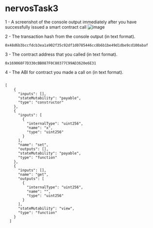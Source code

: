 # nervosTask3

1 - A screenshot of the console output immediately after you have successfully issued a smart contract call
![image](https://user-images.githubusercontent.com/5809685/128897176-917f83e8-749b-4adf-a772-141ea55abe9d.png)



2 - The transaction hash from the console output (in text format). 
````
0x48d6b3bccfdcb3ea1a902f35c92df1d0785446cc8b6b1be49d1dbe9cd100abaf
````


3 - The contract address that you called (in text format).
````
0x169068F7D330cBB087F0C80377C99AD3620e6E31
````


4 - The ABI for contract you made a call on (in text format). 

````

[
    {
      "inputs": [],
      "stateMutability": "payable",
      "type": "constructor"
    },
    {
      "inputs": [
        {
          "internalType": "uint256",
          "name": "x",
          "type": "uint256"
        }
      ],
      "name": "set",
      "outputs": [],
      "stateMutability": "payable",
      "type": "function"
    },
    {
      "inputs": [],
      "name": "get",
      "outputs": [
        {
          "internalType": "uint256",
          "name": "",
          "type": "uint256"
        }
      ],
      "stateMutability": "view",
      "type": "function"
    }
  ]
````
